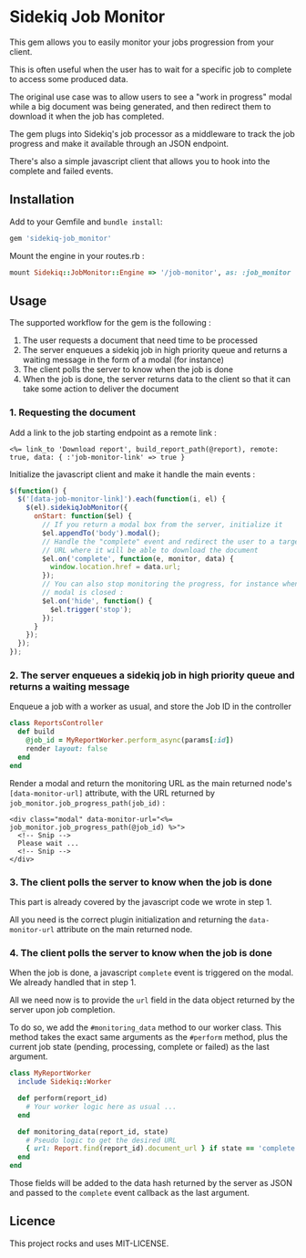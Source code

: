 # Sidekiq Job Monitor

This gem allows you to easily monitor your jobs progression from your client.

This is often useful when the user has to wait for a specific job to complete
to access some produced data.

The original use case was to allow users to see a "work in progress" modal
while a big document was being generated, and then redirect them to download
it when the job has completed.

The gem plugs into Sidekiq's job processor as a middleware to track the
job progress and make it available through an JSON endpoint.

There's also a simple javascript client that allows you to hook into the
complete and failed events.

## Installation

Add to your Gemfile and `bundle install`:

```ruby
gem 'sidekiq-job_monitor'
```

Mount the engine in your routes.rb :

```ruby
mount Sidekiq::JobMonitor::Engine => '/job-monitor', as: :job_monitor
```

## Usage

The supported workflow for the gem is the following :

1. The user requests a document that need time to be processed
2. The server enqueues a sidekiq job in high priority queue and returns a waiting message in the form of a modal (for instance)
3. The client polls the server to know when the job is done
4. When the job is done, the server returns data to the client so that it can take some action to deliver the document

### 1. Requesting the document

Add a link to the job starting endpoint as a remote link :

```erb
<%= link_to 'Download report', build_report_path(@report), remote: true, data: { :'job-monitor-link' => true }
```

Initialize the javascript client and make it handle the main events :

```javascript
$(function() {
  $('[data-job-monitor-link]').each(function(i, el) {
    $(el).sidekiqJobMonitor({
      onStart: function($el) {
        // If you return a modal box from the server, initialize it
        $el.appendTo('body').modal();
        // Handle the "complete" event and redirect the user to a target
        // URL where it will be able to download the document
        $el.on('complete', function(e, monitor, data) {
          window.location.href = data.url;
        });
        // You can also stop monitoring the progress, for instance when the
        // modal is closed :
        $el.on('hide', function() {
          $el.trigger('stop');
        });
      }
    });
  });
});
```

### 2. The server enqueues a sidekiq job in high priority queue and returns a waiting message

Enqueue a job with a worker as usual, and store the Job ID in the controller

```ruby
class ReportsController
  def build
    @job_id = MyReportWorker.perform_async(params[:id])
    render layout: false
  end
end
```

Render a modal and return the monitoring URL as the main returned node's
`[data-monitor-url]` attribute, with the URL returned by `job_monitor.job_progress_path(job_id)` :

```erb
<div class="modal" data-monitor-url="<%= job_monitor.job_progress_path(@job_id) %>">
  <!-- Snip -->
  Please wait ...
  <!-- Snip -->
</div>
```

### 3. The client polls the server to know when the job is done

This part is already covered by the javascript code we wrote in step 1.

All you need is the correct plugin initialization and returning the
`data-monitor-url` attribute on the main returned node.

### 4. The client polls the server to know when the job is done

When the job is done, a javascript `complete` event is triggered on the modal.
We already handled that in step 1.

All we need now is to provide the `url` field in the data object returned by
the server upon job completion.

To do so, we add the `#monitoring_data` method to our worker class.
This method takes the exact same arguments as the `#perform` method, plus
the current job state (pending, processing, complete or failed) as the last
argument.

```ruby
class MyReportWorker
  include Sidekiq::Worker

  def perform(report_id)
    # Your worker logic here as usual ...
  end

  def monitoring_data(report_id, state)
    # Pseudo logic to get the desired URL
    { url: Report.find(report_id).document_url } if state == 'complete'
  end
end
```

Those fields will be added to the data hash returned by the server as JSON
and passed to the `complete` event callback as the last argument.

## Licence

This project rocks and uses MIT-LICENSE.
